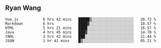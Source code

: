 ## Ryan Wang

<!--START_SECTION:waka-->

```text
Vue.js           6 hrs 42 mins   █████▒░░░░░░░░░░░░░░░░░░░   20.72 %
Markdown         6 hrs           ████▓░░░░░░░░░░░░░░░░░░░░   18.57 %
HTML             5 hrs 21 mins   ████░░░░░░░░░░░░░░░░░░░░░   16.57 %
Java             4 hrs 45 mins   ███▓░░░░░░░░░░░░░░░░░░░░░   14.70 %
YAML             3 hrs 42 mins   ███░░░░░░░░░░░░░░░░░░░░░░   11.44 %
JSON             1 hr 41 mins    █▒░░░░░░░░░░░░░░░░░░░░░░░   05.21 %
```

<!--END_SECTION:waka-->

